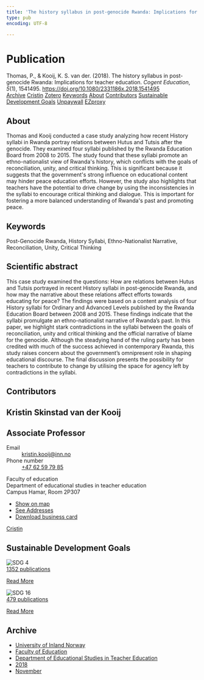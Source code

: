 ```yaml
---
title: 'The history syllabus in post-genocide Rwanda: Implications for teacher education'
type: pub
encoding: UTF-8

---
```

<h1>Publication</h1>
<article id="csl-bib-container-Q3ASGQ7Q" class="csl-bib-container">
  <div class="csl-bib-body"> <div class="csl-entry">Thomas, P., &#38; Kooij, K. S. van der. (2018). The history syllabus in post-genocide Rwanda: Implications for teacher education. <i>Cogent Education</i>, <i>5</i>(1), 1541495. <a href="https://doi.org/10.1080/2331186x.2018.1541495">https://doi.org/10.1080/2331186x.2018.1541495</a></div> </div>
  <div class="csl-bib-buttons">
    <a href="#taxonomy-article-Q3ASGQ7Q" alt="archive" class="csl-bib-button">Archive</a>
    <a href="https://app.cristin.no/results/show.jsf?id=1629316" alt="Cristin" class="csl-bib-button">Cristin</a>
    <a href="http://zotero.org/groups/5881554/items/Q3ASGQ7Q" alt="Zotero" class="csl-bib-button">Zotero</a>
    <a href="#keywords-article-Q3ASGQ7Q" alt="keywords" class="csl-bib-button">Keywords</a>
    <a href="#about-article-Q3ASGQ7Q" alt="about_pub" class="csl-bib-button">About</a>
    <a href="#contributors-article-Q3ASGQ7Q" alt="contributors" class="csl-bib-button">Contributors</a>
    <a href="#sdg-article-Q3ASGQ7Q" alt="sdg" class="csl-bib-button">Sustainable Development Goals</a>
    <a href="https://doi.org/10.1080/2331186x.2018.1541495" alt="Unpaywall" class="csl-bib-button">Unpaywall</a>
    <a href="https://doi.org/10.1080/2331186x.2018.1541495" alt="EZproxy" class="csl-bib-button">EZproxy</a>
  </div>
  <div id="csl-bib-meta-container-Q3ASGQ7Q"></div>
</article>
<div id="csl-bib-meta-Q3ASGQ7Q" class="csl-bib-meta">
  <article id="about-article-Q3ASGQ7Q" class="about_pub-article">
    <h1>About</h1>
    Thomas and Kooij conducted a case study analyzing how recent History syllabi in Rwanda portray relations between Hutus and Tutsis after the genocide. They examined four syllabi published by the Rwanda Education Board from 2008 to 2015. The study found that these syllabi promote an ethno-nationalist view of Rwanda's history, which conflicts with the goals of reconciliation, unity, and critical thinking. This is significant because it suggests that the government's strong influence on educational content may hinder peace education efforts. However, the study also highlights that teachers have the potential to drive change by using the inconsistencies in the syllabi to encourage critical thinking and dialogue. This is important for fostering a more balanced understanding of Rwanda's past and promoting peace.
  </article>
  <article id="keywords-article-Q3ASGQ7Q" class="keywords-article">
    <h1>Keywords</h1>
    Post-Genocide Rwanda, History Syllabi, Ethno-Nationalist Narrative, Reconciliation, Unity, Critical Thinking
  </article>
  <article id="abstract-article-Q3ASGQ7Q" class="abstract-article">
    <h1>Scientific abstract</h1>
    This case study examined the questions: How are relations between Hutus and Tutsis portrayed in recent History syllabi in post-genocide Rwanda, and how may the narrative about these relations affect efforts towards educating for peace? The findings were based on a content analysis of four History syllabi for Ordinary and Advanced Levels published by the Rwanda Education Board between 2008 and 2015. These findings indicate that the syllabi promulgate an ethno-nationalist narrative of Rwanda’s past. In this paper, we highlight stark contradictions in the syllabi between the goals of reconciliation, unity and critical thinking and the official narrative of blame for the genocide. Although the steadying hand of the ruling party has been credited with much of the success achieved in contemporary Rwanda, this study raises concern about the government’s omnipresent role in shaping educational discourse. The final discussion presents the possibility for teachers to contribute to change by utilising the space for agency left by contradictions in the syllabi.
  </article>
  <article id="contributors-article-Q3ASGQ7Q" class="contributors-article">
    <h1>Contributors</h1>
    <div class="personas"> <div class="vrtx-hinn-person-card"> <div class="photo"> <i class="lar la-user-circle missing-person"></i> </div> <div class="info"> <hgroup><h1>Kristin Skinstad van der Kooij</h1> <h2>Associate Professor</h2> </hgroup><dl> <dt>Email</dt> <dd> <a href="mailto:kristin.kooij@inn.no">kristin.kooij@inn.no</a> </dd> <dt>Phone number</dt> <dd><a href="tel:+4762597985"> +47 62 59 79 85 </a></dd> </dl> <p> Faculty of education<br> Department of educational studies in teacher education<br> Campus Hamar, Room 2P307 </p> <ul class="vrtx-hinn-links"> <li><a href="https://www.google.com/maps?q=60.796004,11.072099">Show on map</a></li> <li><a href="https://www.inn.no/english/find-an-employee/kristin-kooij.html#vrtx-hinn-addresses">See Addresses</a></li> <li><a href="https://www.inn.no/english/find-an-employee/kristin-kooij.html?vrtx=vcf">Download business card</a></li> </ul> </div> </div> <a href="https://app.cristin.no/persons/show.jsf?id=62832" alt="Cristin URL" class="personas-cristin">Cristin</a> </div>
  </article>
  <article id="sdg-article-Q3ASGQ7Q" class="sdg-article">
    <h1>Sustainable Development Goals</h1>
    <div class="sdg-container"><div id="sdg4" class="sdg">
        <img src="{{< params subfolder >}}images/sdg/sdg04_en.png" class="image" alt="SDG 4">
        <div class="sdg-overlay">
          <a href="{{< params subfolder >}}en/archive/?sdg=4#archive" class="sdg-publication-count"><span>1352</span> publications</a>
          <p><a href="https://sdgs.un.org/goals/goal4" class="sdg-read-more">Read More</a></p>
        </div>
      </div> <div id="sdg16" class="sdg">
        <img src="{{< params subfolder >}}images/sdg/sdg16_en.png" class="image" alt="SDG 16">
        <div class="sdg-overlay">
          <a href="{{< params subfolder >}}en/archive/?sdg=16#archive" class="sdg-publication-count"><span>479</span> publications</a>
          <p><a href="https://sdgs.un.org/goals/goal16" class="sdg-read-more">Read More</a></p>
        </div>
      </div></div>
  </article>
  <article id="taxonomy-article-Q3ASGQ7Q" class="taxonomy-article">
    <h1>Archive</h1>
    <ul>
      <li><a href="{{< params subfolder >}}en/archive/?key=3DCRN523">University of Inland Norway</a></li>
      <li><a href="{{< params subfolder >}}en/archive/?key=WYNZA47F">Faculty of Education</a></li>
      <li><a href="{{< params subfolder >}}en/archive/?key=BKPR6TE7">Department of Educational Studies in Teacher Education</a></li>
      <li><a href="{{< params subfolder >}}en/archive/?key=F9N5QZNX">2018</a></li>
      <li><a href="{{< params subfolder >}}en/archive/?key=X6LEKB4X">November</a></li>
    </ul>
  </article>
</div>

